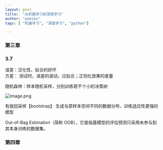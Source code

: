 ```yaml
---
layout: post
title:  "从机器学习到深度学习"
author: "yemika"
tags: [ "机器学习", "深度学习", "python"]

---
```




<a name="nTvU8"></a>
### 第三章
<a name="E8Lpk"></a>
### 3.7
误差：泛化性，拟合的好坏<br />方差： 测试时，误差的波动，过拟合；正则化效果的度量

随机森林：样本随机采样，分别训练若干个小的决策树

![image.png](https://cdn.nlark.com/yuque/0/2023/png/1345401/1677233293180-800aeacb-6275-45dd-9ede-b5250fa758ab.png#averageHue=%233e3f41&clientId=u2703f5a0-b66a-4&from=paste&height=819&id=u008a867d&name=image.png&originHeight=1638&originWidth=1750&originalType=binary&ratio=2&rotation=0&showTitle=false&size=348618&status=done&style=none&taskId=ubaf365d8-0857-4cd5-bc61-92dcb6b49f6&title=&width=875)

有放回采样【bootstrap】 生成与原样本空间不同的数据分布，训练适应性更强的模型

 Out-of-Bag Estimation（简称 OOB），它是指基模型的评估预测只采用未参与到其本身训练的数据集。

<a name="pgo3p"></a>

### 第四章


<a name="dZhj2"></a>
## <br />



